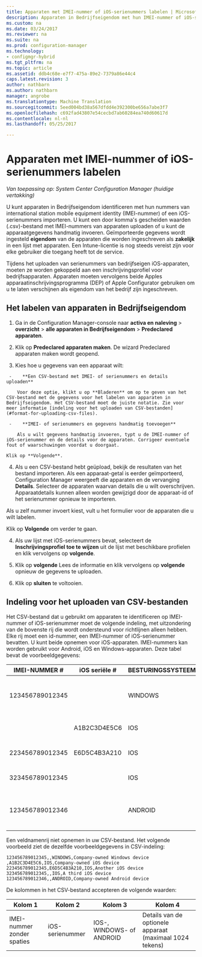 ```yaml
---
title: Apparaten met IMEI-nummer of iOS-serienummers labelen | Microsoft Docs
description: Apparaten in Bedrijfseigendom met hun IMEI-nummer of iOS-serienummer labelen.
ms.custom: na
ms.date: 03/24/2017
ms.reviewer: na
ms.suite: na
ms.prod: configuration-manager
ms.technology:
- configmgr-hybrid
ms.tgt_pltfrm: na
ms.topic: article
ms.assetid: ddb4c68e-e7f7-475a-89e2-7379a86e44c4
caps.latest.revision: 3
author: nathbarn
ms.author: nathbarn
manager: angrobe
ms.translationtype: Machine Translation
ms.sourcegitcommit: 5eed004bd38a567dfdd4e392300be656a7abe3f7
ms.openlocfilehash: c692fad43807e54cecbd7ab60284ea740d60617d
ms.contentlocale: nl-nl
ms.lasthandoff: 05/25/2017

---
```

# <a name="predeclare-devices-with-imei-or-ios-serial-numbers"></a>Apparaten met IMEI-nummer of iOS-serienummers labelen

*Van toepassing op: System Center Configuration Manager (huidige vertakking)*

U kunt apparaten in Bedrijfseigendom identificeren met hun nummers van international station mobile equipment identity (IMEI-nummer) of een iOS-serienummers importeren. U kunt een door komma's gescheiden waarden (.csv)-bestand met IMEI-nummers van apparaten uploaden of u kunt de apparaatgegevens handmatig invoeren.  Geïmporteerde gegevens wordt ingesteld **eigendom** van de apparaten die worden ingeschreven als **zakelijk** in een lijst met apparaten. Een Intune-licentie is nog steeds vereist zijn voor elke gebruiker die toegang heeft tot de service.  

Tijdens het uploaden van serienummers van bedrijfseigen iOS-apparaten, moeten ze worden gekoppeld aan een inschrijvingsprofiel voor bedrijfsapparaten. Apparaten moeten vervolgens beide Apples apparaatinschrijvingsprogramma (DEP) of Apple Configurator gebruiken om u te laten verschijnen als eigendom van het bedrijf zijn ingeschreven.

## <a name="how-to-predeclare-corporate-owned-devices"></a>Het labelen van apparaten in Bedrijfseigendom

1.    Ga in de Configuration Manager-console naar **activa en naleving** > **overzicht** > **alle apparaten in Bedrijfseigendom** > **Predeclared apparaten**.

2.  Klik op **Predeclared apparaten maken**. De wizard Predeclared apparaten maken wordt geopend.

3.    Kies hoe u gegevens van een apparaat wilt:

     -    **Een CSV-bestand met IMEI- of serienummers en details uploaden**

        Voor deze optie, klikt u op **Bladeren** om op te geven van het CSV-bestand met de gegevens voor het labelen van apparaten in Bedrijfseigendom. Het CSV-bestand moet de juiste notatie. Zie voor meer informatie [indeling voor het uploaden van CSV-bestanden](#format-for-uploading-csv-files).

     -    **IMEI- of serienummers en gegevens handmatig toevoegen**

        Als u wilt gegevens handmatig invoeren, typt u de IMEI-nummer of iOS-serienummer en de details voor de apparaten. Corrigeer eventuele fout of waarschuwingen voordat u doorgaat.

    Klik op **Volgende**.

4. Als u een CSV-bestand hebt geüpload, bekijk de resultaten van het bestand importeren. Als een apparaat-getal is eerder geïmporteerd, Configuration Manager weergeeft die apparaten en de vervanging **Details**. Selecteer de apparaten waarvan details die u wilt overschrijven. Apparaatdetails kunnen alleen worden gewijzigd door de apparaat-id of het serienummer opnieuw te importeren.

  Als u zelf nummer invoert kiest, vult u het formulier voor de apparaten die u wilt labelen.

  Klik op **Volgende** om verder te gaan.

4. Als uw lijst met iOS-serienummers bevat, selecteert de **Inschrijvingsprofiel toe te wijzen** uit de lijst met beschikbare profielen en klik vervolgens op **volgende**.

5. Klik op **volgende** Lees de informatie en klik vervolgens op **volgende** opnieuw de gegevens te uploaden.

6. Klik op **sluiten** te voltooien.

## <a name="format-for-uploading-csv-files"></a>Indeling voor het uploaden van CSV-bestanden

Het CSV-bestand dat u gebruikt om apparaten te identificeren op IMEI-nummer of iOS-serienummer moet de volgende indeling, met uitzondering van de bovenste rij die wordt ondersteund voor richtlijnen alleen hebben. Elke rij moet een id-nummer, een IMEI-nummer of iOS-serienummer bevatten. U kunt beide opnemen voor iOS-apparaten. IMEI-nummers kan worden gebruikt voor Android, iOS en Windows-apparaten. Deze tabel bevat de voorbeeldgegevens:

| IMEI-NUMMER #  | iOS seriële #  | BESTURINGSSYSTEEM | Details |
|------------ |---------------|-----|-----|
| 123456789012345    |   | WINDOWS | Windows-apparaat eigendom van het bedrijf|
|   | A1B2C3D4E5C6 | IOS |     Bedrijfseigen iOS-apparaat|
| 223456789012345 | E6D5C4B3A210 |   IOS |     Een ander iOS-apparaat|
| 323456789012345 |        |   IOS |     Een derde iOS-apparaat|
| 123456789012346 |         |   ANDROID |     Android-apparaat eigendom van het bedrijf|

Een veldnamenrij niet opnemen in uw CSV-bestand. Het volgende voorbeeld ziet de dezelfde voorbeeldgegevens in CSV-indeling:

```
123456789012345,,WINDOWS,Company-owned Windows device
,A1B2C3D4E5C6,IOS,Company-owned iOS device
223456789012345,E6D5C4B3A210,IOS,Another iOS device
323456789012345,,IOS,A third iOS device
123456789012346,,ANDROID,Company-owned Android device
```

De kolommen in het CSV-bestand accepteren de volgende waarden:

| Kolom 1 | Kolom 2 | Kolom 3 | Kolom 4 |
|---|---|---|---|
|IMEI-nummer zonder spaties | iOS-serienummer | IOS-, WINDOWS- of ANDROID | Details van de optionele apparaat (maximaal 1024 tekens) |

